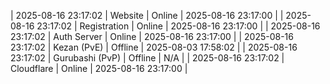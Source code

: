 | 2025-08-16 23:17:02 | Website | Online | 2025-08-16 23:17:00 |
| 2025-08-16 23:17:02 | Registration | Online | 2025-08-16 23:17:00 |
| 2025-08-16 23:17:02 | Auth Server | Online | 2025-08-16 23:17:00 |
| 2025-08-16 23:17:02 | Kezan (PvE) | Offline | 2025-08-03 17:58:02 |
| 2025-08-16 23:17:02 | Gurubashi (PvP) | Offline | N/A |
| 2025-08-16 23:17:02 | Cloudflare | Online | 2025-08-16 23:17:00 |
